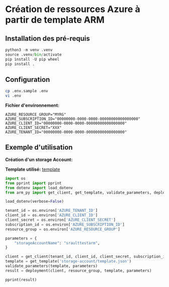 # Création de ressources Azure à partir de template ARM

## Installation des pré-requis

```python
python3 -m venv .venv
source .venv/bin/activate
pip install -U pip wheel
pip install .
```

## Configuration

```bash
cp .env.sample .env
vi .env
```

**Fichier d'environnement:**

```
AZURE_RESOURCE_GROUP="MYRG"
AZURE_SUBSCRIPTION_ID="00000000-0000-0000-00000000000000000"
AZURE_CLIENT_ID="00000000-0000-0000-00000000000000000"
AZURE_CLIENT_SECRET="XXX"
AZURE_TENANT_ID="00000000-0000-0000-00000000000000000"
```

## Exemple d'utilisation

**Création d'un storage Account:**

**Template utilisé:** [template](arm_py/templates/storage-account/template.json)

```python
import os
from pprint import pprint
from dotenv import load_dotenv   
from arm_py import get_client, get_template, validate_parameters, deployment

load_dotenv(verbose=False)

tenant_id = os.environ['AZURE_TENANT_ID']
client_id = os.environ['AZURE_CLIENT_ID']
client_secret = os.environ['AZURE_CLIENT_SECRET']
subscription_id = os.environ['AZURE_SUBSCRIPTION_ID']
resource_group = os.environ['AZURE_RESOURCE_GROUP']

parameters = {
    "storageAccountName": "sraulttestarm",
}

client = get_client(tenant_id, client_id, client_secret, subscription_id)
template = get_template('storage-account/template.json')
validate_parameters(template, parameters)
result = deployment(client, resource_group, template, parameters)

pprint(result)
```